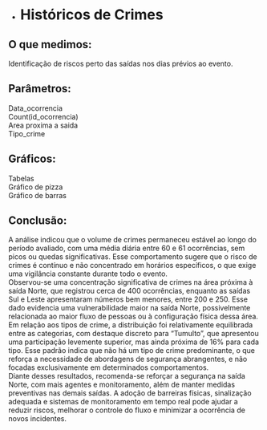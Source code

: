 * # Históricos de Crimes 

## O que medimos:  
Identificação de riscos perto das saídas nos dias prévios ao evento.  

## Parâmetros:  
Data_ocorrencia  
Count(id_ocorrencia)  
Area proxima a saida  
Tipo_crime  

## Gráficos:  
Tabelas  
Gráfico de pizza  
Gráfico de barras  

## Conclusão:  
A análise indicou que o volume de crimes permaneceu estável ao longo do período avaliado, com uma média diária entre 60 e 61 ocorrências, sem picos ou quedas significativas. Esse comportamento sugere que o risco de crimes é contínuo e não concentrado em horários específicos, o que exige uma vigilância constante durante todo o evento.  
Observou-se uma concentração significativa de crimes na área próxima à saída Norte, que registrou cerca de 400 ocorrências, enquanto as saídas Sul e Leste apresentaram números bem menores, entre 200 e 250\. Esse dado evidencia uma vulnerabilidade maior na saída Norte, possivelmente relacionada ao maior fluxo de pessoas ou à configuração física dessa área.  
Em relação aos tipos de crime, a distribuição foi relativamente equilibrada entre as categorias, com destaque discreto para “Tumulto”, que apresentou uma participação levemente superior, mas ainda próxima de 16% para cada tipo. Esse padrão indica que não há um tipo de crime predominante, o que reforça a necessidade de abordagens de segurança abrangentes, e não focadas exclusivamente em determinados comportamentos.  
Diante desses resultados, recomenda-se reforçar a segurança na saída Norte, com mais agentes e monitoramento, além de manter medidas preventivas nas demais saídas. A adoção de barreiras físicas, sinalização adequada e sistemas de monitoramento em tempo real pode ajudar a reduzir riscos, melhorar o controle do fluxo e minimizar a ocorrência de novos incidentes.  
